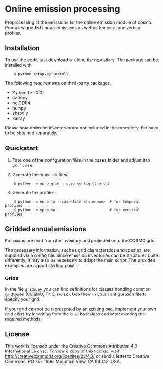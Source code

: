 # Online emission processing

Preprocessing of the emissions for the online emission module of cosmo.
Produces gridded annual emissions as well as temporal and vertical profiles.

## Installation
To use the code, just download or clone the repository. The package can be installed with
```
    $ python setup.py install
```

The following requirements on third-party packages:

* Python (>= 3.6)
* cartopy
* netCDF4
* numpy
* shapely
* xarray

Please note emission inventories are not included in the repository, but have to
be obtained separately.

## Quickstart

1. Take one of the configuration files in the cases folder and adjust it to your case.

2. Generate the emission files:
```
    $ python -m epro grid --case config_{tno|ch}
```

3. Generate the profiles:
```
    $ python -m epro tp --case-file <filename>  # for temporal profiles
    $ python -m epro vp                         # for vertical profiles
```

## Gridded annual emissions

Emissions are read from the inventory and projected onto the COSMO grid.

The necessary information, such as grid characterstics and species, are supplied via
a config file. Since emission inventories can be structured quite differently, it may
also be necessary to adapt the main script. The provided examples are a good starting
point.

### Grids

In the file `grids.py` you can find definitions for classes handling common gridtypes
(COSMO, TNO, swiss). Use them in your configuration file to specify your grid.

If your grid can not be represented by an existing one, implement your own grid class
by inheriting from the `Grid` baseclass and implementing the required methods.

## License

This work is licensed under the Creative Commons Attribution 4.0 International License.
To view a copy of this license, visit http://creativecommons.org/licenses/by/4.0/ or
send a letter to Creative Commons, PO Box 1866, Mountain View, CA 94042, USA.
